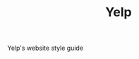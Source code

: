 ﻿---
title: Yelp
link: http://www.yelp.com/styleguide
status: recommended
---
Yelp's website style guide